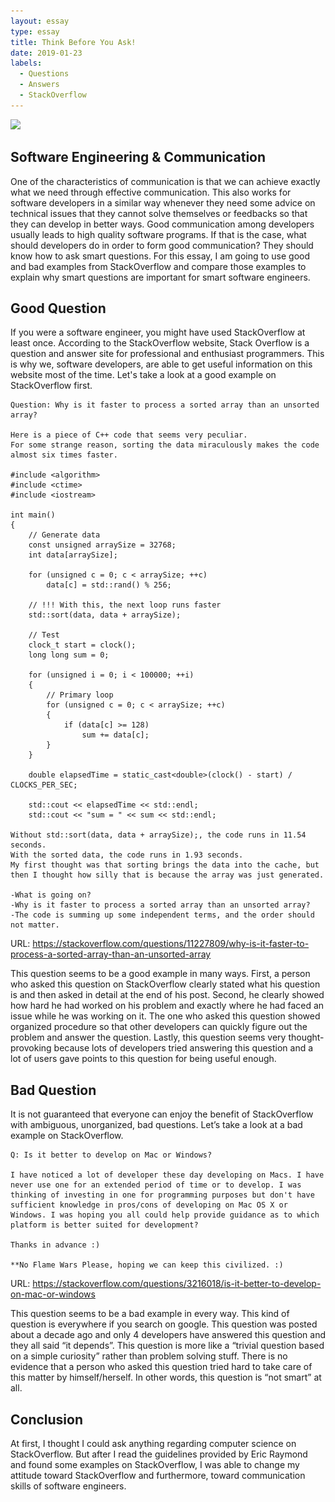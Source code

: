 ```yaml
---
layout: essay
type: essay
title: Think Before You Ask!
date: 2019-01-23
labels:
  - Questions
  - Answers
  - StackOverflow
---
```


<img class="ui medium left floated image" src="../images/스크린샷 2019-01-23 오후 10.46.40.png">

## Software Engineering & Communication

One of the characteristics of communication is that we can achieve exactly what we need through effective communication. This also works for software developers in a similar way whenever they need some advice on technical issues that they cannot solve themselves or feedbacks so that they can develop in better ways. Good communication among developers usually leads to high quality software programs. If that is the case, what should developers do in order to form good communication? They should know how to ask smart questions. For this essay, I am going to use good and bad examples from StackOverflow and compare those examples to explain why smart questions are important for smart software engineers. 

## Good Question

If you were a software engineer, you might have used StackOverflow at least once. According to the StackOverflow website, Stack Overflow is a question and answer site for professional and enthusiast programmers. This is why we, software developers, are able to get useful information on this website most of the time. Let's take a look at a good example on StackOverflow first. 

```
Question: Why is it faster to process a sorted array than an unsorted array?

Here is a piece of C++ code that seems very peculiar. 
For some strange reason, sorting the data miraculously makes the code almost six times faster.

#include <algorithm>
#include <ctime>
#include <iostream>

int main()
{
    // Generate data
    const unsigned arraySize = 32768;
    int data[arraySize];

    for (unsigned c = 0; c < arraySize; ++c)
        data[c] = std::rand() % 256;

    // !!! With this, the next loop runs faster
    std::sort(data, data + arraySize);

    // Test
    clock_t start = clock();
    long long sum = 0;

    for (unsigned i = 0; i < 100000; ++i)
    {
        // Primary loop
        for (unsigned c = 0; c < arraySize; ++c)
        {
            if (data[c] >= 128)
                sum += data[c];
        }
    }

    double elapsedTime = static_cast<double>(clock() - start) / CLOCKS_PER_SEC;

    std::cout << elapsedTime << std::endl;
    std::cout << "sum = " << sum << std::endl;
    
Without std::sort(data, data + arraySize);, the code runs in 11.54 seconds.
With the sorted data, the code runs in 1.93 seconds.
My first thought was that sorting brings the data into the cache, but then I thought how silly that is because the array was just generated.

-What is going on?
-Why is it faster to process a sorted array than an unsorted array?
-The code is summing up some independent terms, and the order should not matter.

```
URL: https://stackoverflow.com/questions/11227809/why-is-it-faster-to-process-a-sorted-array-than-an-unsorted-array

This question seems to be a good example in many ways. First, a person who asked this question on StackOverflow clearly stated what his question is and then asked in detail at the end of his post. Second, he clearly showed how hard he had worked on his problem and exactly where he had faced an issue while he was working on it. The one who asked this question showed organized procedure so that other developers can quickly figure out the problem and answer the question. Lastly, this question seems very thought-provoking because lots of developers tried answering this question and a lot of users gave points to this question for being useful enough.


## Bad Question

It is not guaranteed that everyone can enjoy the benefit of StackOverflow with ambiguous, unorganized, bad questions. Let’s take a look at a bad example on StackOverflow. 

```
Q: Is it better to develop on Mac or Windows?

I have noticed a lot of developer these day developing on Macs. I have never use one for an extended period of time or to develop. I was thinking of investing in one for programming purposes but don't have sufficient knowledge in pros/cons of developing on Mac OS X or Windows. I was hoping you all could help provide guidance as to which platform is better suited for development?

Thanks in advance :)

**No Flame Wars Please, hoping we can keep this civilized. :)
```
URL: https://stackoverflow.com/questions/3216018/is-it-better-to-develop-on-mac-or-windows

This question seems to be a bad example in every way. This kind of question is everywhere if you search on google. This question was posted about a decade ago and only 4 developers have answered this question and they all said “it depends”. This question is more like a “trivial question based on a simple curiosity” rather than problem solving stuff. There is no evidence that a person who asked this question tried hard to take care of this matter by himself/herself. In other words, this question is “not smart” at all. 

## Conclusion
At first, I thought I could ask anything regarding computer science on StackOverflow. But after I read the guidelines provided by Eric Raymond and found some examples on StackOverflow, I was able to change my attitude toward StackOverflow and furthermore, toward communication skills of software engineers. 
